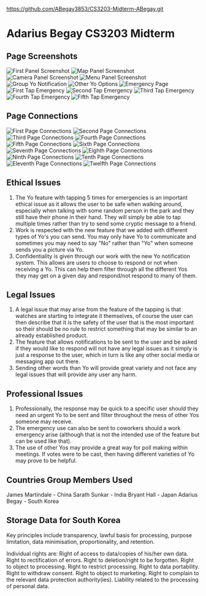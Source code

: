 https://github.com/ABegay3853/CS3203-Midterm-ABegay.git

# Adarius Begay CS3203 Midterm

## Page Screenshots
![First Panel Screenshot](Home_Page.png)
![Map Panel Screenshot](Map_Page.png)
![Camera Panel Screenshot](Camera_Page.png)
![Menu Panel Screenshot](Menu_Page.png)
![Group Yo Notification](Group_Yo.png)
![Other Yo Options](Other_Yos.png)
![Emergency Page](First_911.png)
![First Tap Emergency](Second_911.png)
![Second Tap Emergency](Third_911.png)
![Third Tap Emergency](Fourth_911.png)
![Fourth Tap Emergency](Fifth_911.png)
![Fifth Tap Emergency](Sixth_911.png)

## Page Connections
![First Page Connections](Home_screen_connections.png)
![Second Page Connections](Second_screen_connections.png)
![Third Page Connections](Third_screen_connections.png)
![Fourth Page Connections](Fourth_screen_connections.png)
![Fifth Page Connections](Fifth_screen_connections.png)
![Sixth Page Connections](Sixth_screen_connections.png)
![Seventh Page Connections](Seventh_screen_connections.png)
![Eighth Page Connections](Eighth_screen_connections.png)
![Ninth Page Connections](Ninth_screen_connections.png)
![Tenth Page Connections](Tenth_screen_connections.png)
![Eleventh Page Connections](Eleventh_screen_connections.png)
![Twelfth Page Connections](Twelfth_screen_connections.png)

## Ethical Issues
1. The Yo feature with tapping 5 times for emergencies is an important ethical issue as it 
allows the user to be safe when walking around, especially when talking with some random person
in the park and they still have their phone in their hand. They will simply be able to tap multiple
times rather than try to send some cryptic message to a friend.
1. Work is respected with the new feature that we added with different types of Yo's you 
can send. You may only have Yo to communicate and sometimes you may need to say "No" rather 
than "Yo" when someone sends you a picture via Yo.
1. Confidentiality is given through our work with the new Yo notification system. This allows are
users to choose to respond or not when receiving a Yo. This can help them filter through all the
different Yos they may get on a given day and respond/not respond to many of them.

## Legal Issues
1. A legal issue that may arise from the feature of the tapping is that watches are starting to
integrate it themselves, of course the user can then describe that it is the safety of the user
that is the most important so their should be no rule to restrict something that may be similar
to an already established product.
1. The feature that allows notifications to be sent to the user and be asked if they would like
to respond will not have any legal issues as it simply is just a response to the user, which in
turn is like any other social media or messaging app out there.
1. Sending other words than Yo will provide great variety and not face any legal issues that will
provide any user any harm.

## Professional Issues
1. Professionally, the response may be quick to a specific user should they need an urgent Yo to
be sent and filter throughout the mess of other Yos someone may receive.
1. The emergency use can also be sent to coworkers should a work emergency arise (although that is
not the intended use of the feature but can be used like that).
1. The use of other Yos may provide a great way for poll making within meetings. If votes were to
be cast, then having different varieties of Yo may prove to be helpful.

## Countries Group Members Used
James Martindale - China
Sarath Sunkar - India
Bryant Hall - Japan
Adarius Begay - South Korea

## Storage Data for South Korea
Key principles include transparency, lawful basis for processing, purpose limitation, data
minimisation, proportionality, and retention.

Individual rights are:
Right of access to data/copies of his/her own data.
Right to rectification of errors.
Right to deletion/right to be forgotten.
Right to object to processing.
Right to restrict processing.
Right to data portability.
Right to withdraw consent.
Right to object to marketing.
Right to complain to the relevant data protection authority(ies).
Liability related to the processing of personal data.
